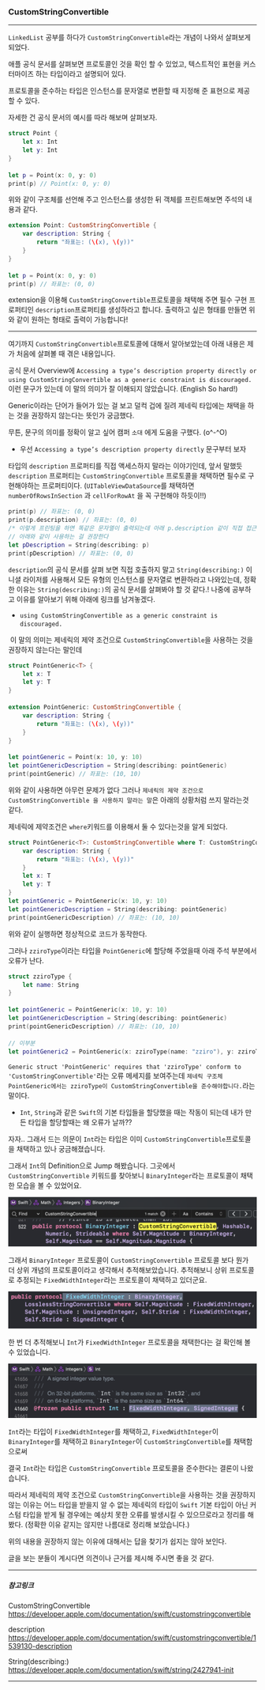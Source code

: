 ### CustomStringConvertible

---

`LinkedList` 공부를 하다가 `CustomStringConvertible`라는 개념이 나와서 살펴보게 되었다.

애플 공식 문서를 살펴보면 프로토콜인 것을 확인 할 수 있었고, 텍스트적인 표현을 커스터마이즈 하는 타입이라고 설명되어 있다.

프로토콜을 준수하는 타입은 인스턴스를 문자열로 변환할 때 지정해 준 표현으로 제공 할 수 있다.

자세한 건 공식 문서의 예시를 따라 해보며 살펴보자.

```swift
struct Point {
    let x: Int
    let y: Int
}

let p = Point(x: 0, y: 0)
print(p) // Point(x: 0, y: 0)
```

위와 같이 구조체를 선언해 주고 인스턴스를 생성한 뒤 객체를 프린트해보면 주석의 내용과 같다.

```swift
extension Point: CustomStringConvertible {
    var description: String {
        return "좌표는: (\(x), \(y))"
    }
}

let p = Point(x: 0, y: 0)
print(p) // 좌표는: (0, 0)
```

extension을 이용해 `CustomStringConvertible`프로토콜을 채택해 주면 필수 구현 프로퍼티인 `description`프로퍼티를 생성하라고 합니다. 출력하고 싶은 형태를 만들면 위와 같이 원하는 형태로 출력이 가능합니다!

---

여기까지  `CustomStringConvertible`프로토콜에 대해서 알아보았는데 아래 내용은 제가 처음에 살펴볼 때 겪은 내용입니다.

공식 문서 Overview에 `Accessing a type’s description property directly or using CustomStringConvertible as a generic constraint is discouraged.` 이런 문구가 있는데 이 말의 의미가 잘 이해되지 않았습니다. (English So hard!) 

Generic이라는 단어가 들어가 있는 걸 보고 덜컥 겁에 질려 제네릭 타입에는 채택을 하는 것을 권장하지 않는다는 뜻인가 궁금했다.

무튼, 문구의 의미를 정확이 알고 싶어 캠퍼 `소대` 에게 도움을 구했다. (o^-^O)

- 우선 `Accessing a type’s description property directly` 문구부터 보자

타입의 `description` 프로퍼티를 직접 액세스하지 말라는 이야기인데, 앞서 말했듯 `description` 프로퍼티는  `CustomStringConvertible` 프로토콜을 채택하면 필수로 구현해야하는 프로퍼티이다. (`UITableViewDataSource`를 채택하면 `numberOfRowsInSection` 과 `cellForRowAt` 을 꼭 구현해야 하듯이!!)

```swift
print(p) // 좌표는: (0, 0)
print(p.description) // 좌표는: (0, 0)
/* 이렇게 프린팅을 하면 똑같은 문자열이 출력되는데 아래 p.description 같이 직접 접근하지 말라는 의미 같다  */
// 아래와 같이 사용하는 걸 권장한다
let pDescription = String(describing: p)
print(pDescription) // 좌표는: (0, 0)
```

`description`의 공식 문서를 살펴 보면 직접 호출하지 말고 `String(describing:)` 이니셜 라이저를 사용해서 모든 유형의 인스턴스를 문자열로 변환하라고 나와있는데, 정확한 이유는 `String(describing:)`의 공식 문서를 살펴봐야 할 것 같다.! 나중에 공부하고 이유를 알아보기 위해 아래에 링크를 남겨놓겠다.



- `using CustomStringConvertible as a generic constraint is discouraged.`

 이 말의 의미는 제네릭의 제약 조건으로 `CustomStringConvertible`을 사용하는 것을 권장하지 않는다는 말인데

```swift
struct PointGeneric<T> {
    let x: T
    let y: T
}

extension PointGeneric: CustomStringConvertible {
    var description: String {
        return "좌표는: (\(x), \(y))"
    }
}

let pointGeneric = Point(x: 10, y: 10)
let pointGenericDescription = String(describing: pointGeneric)
print(pointGeneric) // 좌표는: (10, 10)
```

위와 같이 사용하면 아무런 문제가 없다 그러나 `제네릭의 제약 조건으로 CustomStringConvertible 을 사용하지 말라는 말`은 아래의 상황처럼 쓰지 말라는것 같다.

제네릭에 제약조건은 `where`키워드를 이용해서 둘 수 있다는것을 알게 되었다.

```swift
struct PointGeneric<T>: CustomStringConvertible where T: CustomStringConvertible {
    var description: String {
        return "좌표는: (\(x), \(y))"
    }
    let x: T
    let y: T
}
let pointGeneric = PointGeneric(x: 10, y: 10)
let pointGenericDescription = String(describing: pointGeneric)
print(pointGenericDescription) // 좌표는: (10, 10)
```

위와 같이 실행하면 정상적으로 코드가 동작한다.

그러나 `zziroType`이라는 타입을 `PointGeneric`에 할당해 주었을때 아래 주석 부분에서 오류가 난다.

```swift
struct zziroType {
    let name: String
}

let pointGeneric = PointGeneric(x: 10, y: 10)
let pointGenericDescription = String(describing: pointGeneric)
print(pointGenericDescription) // 좌표는: (10, 10)

// 이부분
let pointGeneric2 = PointGeneric(x: zziroType(name: "zziro"), y: zziroType(name: "나도 zziro"))
```

`Generic struct 'PointGeneric' requires that 'zziroType' conform to 'CustomStringConvertible'`라는 오류 메세지를 보여주는데 `제네릭 구조체 PointGeneric에서는 zziroType이 CustomStringConvertible을 준수해야합니다.`라는 말이다.

- `Int`, `String`과 같은 `Swift`의 기본 타입들을 할당했을 때는 작동이 되는데 내가 만든 타입을 할당할때는 왜 오류가 날까??



자자.. 그래서 드는 의문이 `Int`라는 타입은 이미 `CustomStringConvertible`프로토콜을 채택하고 있나 궁금해졌습니다.

그래서 `Int`의 Definition으로 Jump 해봤습니다. 그곳에서 `CustomStringConvertible` 키워드를 찾아보니 `BinaryInteger`라는 프로토콜이 채택한 모습을 볼 수 있었어요.

![CustomStringConvertible3](image/CustomStringConvertible3.png "CustomStringConvertible3")

그래서  `BinaryInteger` 프로토콜이  `CustomStringConvertible` 프로토콜 보다 뭔가 더 상위 개념의 프로토콜이라고 생각해서 추적해보았습니다. 추적해보니 상위 프로토콜로 추정되는 `FixedWidthInteger`라는 프로토콜이 채택하고 있더군요. 

![CustomStringConvertible1](image/CustomStringConvertible1.png "CustomStringConvertible1")

한 번 더 추적해보니 `Int`가 `FixedWidthInteger` 프로토콜을 채택한다는 걸 확인해 볼 수 있었습니다.

![CustomStringConvertible2](image/CustomStringConvertible2.png "CustomStringConvertible2")

`Int`라는 타입이 `FixedWidthInteger`를 채택하고, `FixedWidthInteger`이 `BinaryInteger`를 채택하고 `BinaryInteger`이  `CustomStringConvertible`를 채택함으로써 

결국 `Int`라는 타입은  `CustomStringConvertible` 프로토콜을 준수한다는 결론이 나왔습니다.



따라서 제네릭의 제약 조건으로  `CustomStringConvertible`을 사용하는 것을 권장하지 않는 이유는 어느 타입을 받을지 알 수 없는 제네릭의 타입이 `Swift` 기본 타입이 아닌 커스텀 타입을 받게 될 경우에는 예상치 못한 오류를 발생시킬 수 있으므로라고 정리를 해봤다. (정확한 이유 같지는 않지만 나름대로 정리해 보았습니다.)



위의 내용을 권장하지 않는 이유에 대해서는 답을 찾기가 쉽지는 않아 보인다.

글을 보는 분들이 계시다면 의견이나 근거를 제시해 주시면 좋을 것 같다.

---

##### 참고링크

CustomStringConvertible https://developer.apple.com/documentation/swift/customstringconvertible

description https://developer.apple.com/documentation/swift/customstringconvertible/1539130-description

String(describing:) https://developer.apple.com/documentation/swift/string/2427941-init

---


